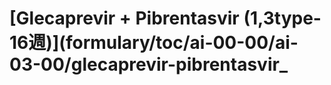 # \[Glecaprevir + Pibrentasvir \(1,3type-16週\)\]\(formulary/toc/ai-00-00/ai-03-00/glecaprevir-pibrentasvir\_

